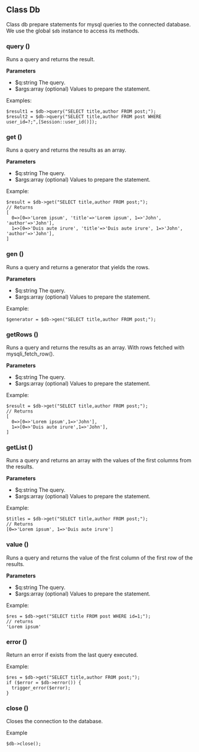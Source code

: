 ## Class Db
Class db prepare statements for mysql queries to the connected database.
We use the global ``$db`` instance to access its methods.

### query ()
Runs a query and returns the result.

**Parameters**
- $q:string The query.
- $args:array (optional) Values to prepare the statement.

Examples:
```
$result1 = $db->query("SELECT title,author FROM post;");
$result2 = $db->query("SELECT title,author FROM post WHERE user_id=?;",[Session::user_id()]);
```


### get ()
Runs a query and returns the results as an array.

**Parameters**
- $q:string The query.
- $args:array (optional) Values to prepare the statement.

Example:
```
$result = $db->get("SELECT title,author FROM post;");
// Returns
[
  0=>[0=>'Lorem ipsum', 'title'=>'Lorem ipsum', 1=>'John', 'author'=>'John'],
  1=>[0=>'Duis aute irure', 'title'=>'Duis aute irure', 1=>'John', 'author'=>'John'],
]
```


### gen ()
Runs a query and returns a generator that yields the rows.

**Parameters**
- $q:string The query.
- $args:array (optional) Values to prepare the statement.

Example:
```
$generator = $db->gen("SELECT title,author FROM post;");
```


### getRows ()
Runs a query and returns the results as an array. With rows fetched with mysqli_fetch_row().

**Parameters**
- $q:string The query.
- $args:array (optional) Values to prepare the statement.

Example:
```
$result = $db->get("SELECT title,author FROM post;");
// Returns
[
  0=>[0=>'Lorem ipsum',1=>'John'],
  1=>[0=>'Duis aute irure',1=>'John'],
]
```


### getList ()
Runs a query and returns an array with the values of the first columns from the results.

**Parameters**
- $q:string The query.
- $args:array (optional) Values to prepare the statement.

Example:
```
$titles = $db->get("SELECT title,author FROM post;");
// Returns
[0=>'Lorem ipsum', 1=>'Duis aute irure']
```


### value ()
Runs a query and returns the value of the first column of the first row of the results.

**Parameters**
- $q:string The query.
- $args:array (optional) Values to prepare the statement.

Example:
```
$res = $db->get("SELECT title FROM post WHERE id=1;");
// returns
'Lorem ipsum'
```


### error ()
Return an error if exists from the last query executed.

Example:
```
$res = $db->get("SELECT title,author FROM post;");
if ($error = $db->error()) {
  trigger_error($error);
}
```


### close ()
Closes the connection to the database.

Example
```
$db->close();
```
